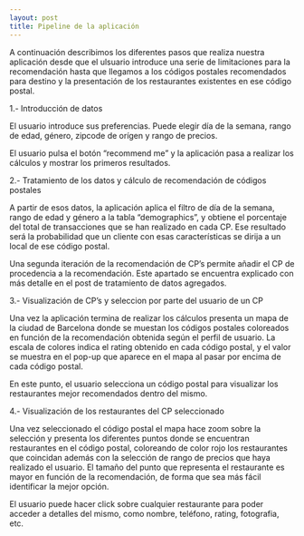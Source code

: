```yaml
---
layout: post
title: Pipeline de la aplicación
---
```

A continuación describimos los diferentes pasos que realiza nuestra aplicación desde que el ulsuario introduce una serie de limitaciones para la recomendación hasta que llegamos a los códigos postales recomendados para destino y la presentación de los restaurantes existentes en ese código postal.

1.- Introducción de datos

El usuario introduce sus preferencias. Puede elegir día de la semana, rango de edad, género, zipcode de orígen y rango de precios.

El usuario pulsa el botón “recommend me” y la aplicación pasa a realizar los cálculos y mostrar los primeros resultados.

2.- Tratamiento de los datos y cálculo de recomendación de códigos postales

A partir de esos datos, la aplicación aplica el filtro de día de la semana, rango de edad y género a la tabla “demographics”, y obtiene el porcentaje del total de transacciones que se han realizado en cada CP. Ese resultado será la probabilidad que un cliente con esas características se dirija a un local de ese código postal.

Una segunda iteración de la recomendación de CP’s permite añadir el CP de procedencia a la recomendación. Este apartado se encuentra explicado con más detalle en el post de tratamiento de datos agregados.

3.- Visualización de CP’s y seleccion por parte del usuario de un CP

Una vez la aplicación termina de realizar los cálculos presenta un mapa de la ciudad de Barcelona donde se muestan los códigos postales coloreados en función de la recomendación obtenida según el perfil de usuario. La escala de colores indica el rating obtenido en cada código postal, y el valor se muestra en el pop-up que aparece en el mapa al pasar por encima de cada código postal.

En este punto, el usuario selecciona un código postal para visualizar los restaurantes mejor recomendados dentro del mismo.

4.- Visualización de los restaurantes del CP seleccionado

Una vez seleccionado el código postal el mapa hace zoom sobre la selección y presenta los diferentes puntos donde se encuentran restaurantes en el código postal, coloreando de color rojo los restaurantes que coincidan además con la selección de rango de precios que haya realizado el usuario. El tamaño del punto que representa el restaurante es mayor en función de la recomendación, de forma que sea más fácil identificar la mejor opción.

El usuario puede hacer click sobre cualquier restaurante para poder acceder a detalles del mismo, como nombre, teléfono, rating, fotografia, etc.

